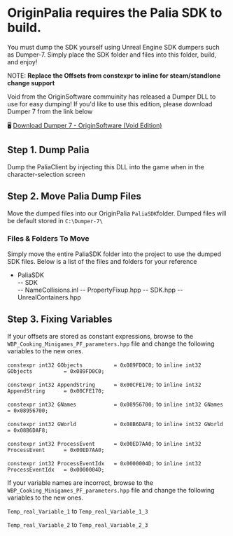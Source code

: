 # OriginPalia requires the Palia SDK to build.
You must dump the SDK yourself using Unreal Engine SDK dumpers such as Dumper-7.
Simply place the SDK folder and files into this folder, build, and enjoy!

NOTE: __Replace the Offsets from constexpr to inline for steam/standlone change support__

Void from the OriginSoftware commuinity has released a Dumper DLL to use for easy dumping!
If you'd like to use this edition, please download Dumper 7 from the link below

🖥️ [Download Dumper 7 - OriginSoftware (Void Edition)](https://files.catbox.moe/7xqvxe.dll)

## Step 1. Dump Palia
Dump the PaliaClient by injecting this DLL into the game when in the character-selection screen

## Step 2. Move Palia Dump Files
Move the dumped files into our OriginPalia `PaliaSDK`folder.
Dumped files will be default stored in `C:\Dumper-7\`

### Files & Folders To Move
Simply move the entire PaliaSDK folder into the project to use the dumped SDK files. Below is a list of the files and folders for your reference
- PaliaSDK\
-- SDK\
-- NameCollisions.inl
-- PropertyFixup.hpp
-- SDK.hpp
-- UnrealContainers.hpp


## Step 3. Fixing Variables
If your offsets are stored as constant expressions, browse to the `WBP_Cooking_Minigames_PF_parameters.hpp` file and change the following variables to the new ones.

`constexpr int32 GObjects          = 0x089FD0C0;` to `inline int32 GObjects          = 0x089FD0C0;`

`constexpr int32 AppendString      = 0x00CFE170;` to `inline int32 AppendString      = 0x00CFE170;`

`constexpr int32 GNames            = 0x08956700;` to `inline int32 GNames            = 0x08956700;`

`constexpr int32 GWorld            = 0x08B6DAF8;` to `inline int32 GWorld            = 0x08B6DAF8;`

`constexpr int32 ProcessEvent      = 0x00ED7AA0;` to `inline int32 ProcessEvent      = 0x00ED7AA0;`

`constexpr int32 ProcessEventIdx   = 0x0000004D;` to `inline int32 ProcessEventIdx   = 0x0000004D;`

If your variable names are incorrect, browse to the `WBP_Cooking_Minigames_PF_parameters.hpp` file and change the following variables to the new ones.

`Temp_real_Variable_1` to `Temp_real_Variable_1_3`

`Temp_real_Variable_2` to `Temp_real_Variable_2_3`

